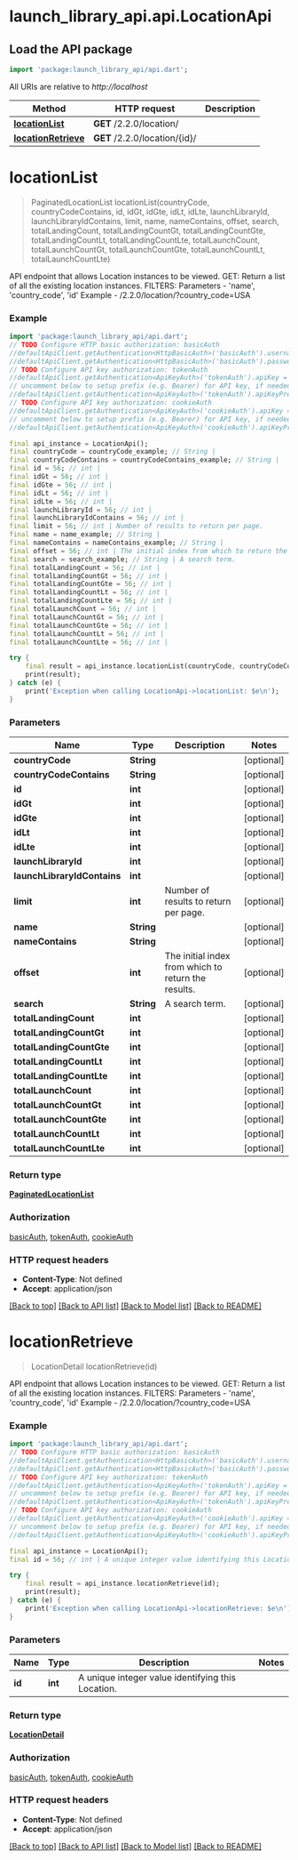 # launch_library_api.api.LocationApi

## Load the API package
```dart
import 'package:launch_library_api/api.dart';
```

All URIs are relative to *http://localhost*

Method | HTTP request | Description
------------- | ------------- | -------------
[**locationList**](LocationApi.md#locationlist) | **GET** /2.2.0/location/ | 
[**locationRetrieve**](LocationApi.md#locationretrieve) | **GET** /2.2.0/location/{id}/ | 


# **locationList**
> PaginatedLocationList locationList(countryCode, countryCodeContains, id, idGt, idGte, idLt, idLte, launchLibraryId, launchLibraryIdContains, limit, name, nameContains, offset, search, totalLandingCount, totalLandingCountGt, totalLandingCountGte, totalLandingCountLt, totalLandingCountLte, totalLaunchCount, totalLaunchCountGt, totalLaunchCountGte, totalLaunchCountLt, totalLaunchCountLte)



API endpoint that allows Location instances to be viewed.  GET: Return a list of all the existing location instances.  FILTERS: Parameters - 'name', 'country_code', 'id' Example - /2.2.0/location/?country_code=USA

### Example
```dart
import 'package:launch_library_api/api.dart';
// TODO Configure HTTP basic authorization: basicAuth
//defaultApiClient.getAuthentication<HttpBasicAuth>('basicAuth').username = 'YOUR_USERNAME'
//defaultApiClient.getAuthentication<HttpBasicAuth>('basicAuth').password = 'YOUR_PASSWORD';
// TODO Configure API key authorization: tokenAuth
//defaultApiClient.getAuthentication<ApiKeyAuth>('tokenAuth').apiKey = 'YOUR_API_KEY';
// uncomment below to setup prefix (e.g. Bearer) for API key, if needed
//defaultApiClient.getAuthentication<ApiKeyAuth>('tokenAuth').apiKeyPrefix = 'Bearer';
// TODO Configure API key authorization: cookieAuth
//defaultApiClient.getAuthentication<ApiKeyAuth>('cookieAuth').apiKey = 'YOUR_API_KEY';
// uncomment below to setup prefix (e.g. Bearer) for API key, if needed
//defaultApiClient.getAuthentication<ApiKeyAuth>('cookieAuth').apiKeyPrefix = 'Bearer';

final api_instance = LocationApi();
final countryCode = countryCode_example; // String | 
final countryCodeContains = countryCodeContains_example; // String | 
final id = 56; // int | 
final idGt = 56; // int | 
final idGte = 56; // int | 
final idLt = 56; // int | 
final idLte = 56; // int | 
final launchLibraryId = 56; // int | 
final launchLibraryIdContains = 56; // int | 
final limit = 56; // int | Number of results to return per page.
final name = name_example; // String | 
final nameContains = nameContains_example; // String | 
final offset = 56; // int | The initial index from which to return the results.
final search = search_example; // String | A search term.
final totalLandingCount = 56; // int | 
final totalLandingCountGt = 56; // int | 
final totalLandingCountGte = 56; // int | 
final totalLandingCountLt = 56; // int | 
final totalLandingCountLte = 56; // int | 
final totalLaunchCount = 56; // int | 
final totalLaunchCountGt = 56; // int | 
final totalLaunchCountGte = 56; // int | 
final totalLaunchCountLt = 56; // int | 
final totalLaunchCountLte = 56; // int | 

try {
    final result = api_instance.locationList(countryCode, countryCodeContains, id, idGt, idGte, idLt, idLte, launchLibraryId, launchLibraryIdContains, limit, name, nameContains, offset, search, totalLandingCount, totalLandingCountGt, totalLandingCountGte, totalLandingCountLt, totalLandingCountLte, totalLaunchCount, totalLaunchCountGt, totalLaunchCountGte, totalLaunchCountLt, totalLaunchCountLte);
    print(result);
} catch (e) {
    print('Exception when calling LocationApi->locationList: $e\n');
}
```

### Parameters

Name | Type | Description  | Notes
------------- | ------------- | ------------- | -------------
 **countryCode** | **String**|  | [optional] 
 **countryCodeContains** | **String**|  | [optional] 
 **id** | **int**|  | [optional] 
 **idGt** | **int**|  | [optional] 
 **idGte** | **int**|  | [optional] 
 **idLt** | **int**|  | [optional] 
 **idLte** | **int**|  | [optional] 
 **launchLibraryId** | **int**|  | [optional] 
 **launchLibraryIdContains** | **int**|  | [optional] 
 **limit** | **int**| Number of results to return per page. | [optional] 
 **name** | **String**|  | [optional] 
 **nameContains** | **String**|  | [optional] 
 **offset** | **int**| The initial index from which to return the results. | [optional] 
 **search** | **String**| A search term. | [optional] 
 **totalLandingCount** | **int**|  | [optional] 
 **totalLandingCountGt** | **int**|  | [optional] 
 **totalLandingCountGte** | **int**|  | [optional] 
 **totalLandingCountLt** | **int**|  | [optional] 
 **totalLandingCountLte** | **int**|  | [optional] 
 **totalLaunchCount** | **int**|  | [optional] 
 **totalLaunchCountGt** | **int**|  | [optional] 
 **totalLaunchCountGte** | **int**|  | [optional] 
 **totalLaunchCountLt** | **int**|  | [optional] 
 **totalLaunchCountLte** | **int**|  | [optional] 

### Return type

[**PaginatedLocationList**](PaginatedLocationList.md)

### Authorization

[basicAuth](../README.md#basicAuth), [tokenAuth](../README.md#tokenAuth), [cookieAuth](../README.md#cookieAuth)

### HTTP request headers

 - **Content-Type**: Not defined
 - **Accept**: application/json

[[Back to top]](#) [[Back to API list]](../README.md#documentation-for-api-endpoints) [[Back to Model list]](../README.md#documentation-for-models) [[Back to README]](../README.md)

# **locationRetrieve**
> LocationDetail locationRetrieve(id)



API endpoint that allows Location instances to be viewed.  GET: Return a list of all the existing location instances.  FILTERS: Parameters - 'name', 'country_code', 'id' Example - /2.2.0/location/?country_code=USA

### Example
```dart
import 'package:launch_library_api/api.dart';
// TODO Configure HTTP basic authorization: basicAuth
//defaultApiClient.getAuthentication<HttpBasicAuth>('basicAuth').username = 'YOUR_USERNAME'
//defaultApiClient.getAuthentication<HttpBasicAuth>('basicAuth').password = 'YOUR_PASSWORD';
// TODO Configure API key authorization: tokenAuth
//defaultApiClient.getAuthentication<ApiKeyAuth>('tokenAuth').apiKey = 'YOUR_API_KEY';
// uncomment below to setup prefix (e.g. Bearer) for API key, if needed
//defaultApiClient.getAuthentication<ApiKeyAuth>('tokenAuth').apiKeyPrefix = 'Bearer';
// TODO Configure API key authorization: cookieAuth
//defaultApiClient.getAuthentication<ApiKeyAuth>('cookieAuth').apiKey = 'YOUR_API_KEY';
// uncomment below to setup prefix (e.g. Bearer) for API key, if needed
//defaultApiClient.getAuthentication<ApiKeyAuth>('cookieAuth').apiKeyPrefix = 'Bearer';

final api_instance = LocationApi();
final id = 56; // int | A unique integer value identifying this Location.

try {
    final result = api_instance.locationRetrieve(id);
    print(result);
} catch (e) {
    print('Exception when calling LocationApi->locationRetrieve: $e\n');
}
```

### Parameters

Name | Type | Description  | Notes
------------- | ------------- | ------------- | -------------
 **id** | **int**| A unique integer value identifying this Location. | 

### Return type

[**LocationDetail**](LocationDetail.md)

### Authorization

[basicAuth](../README.md#basicAuth), [tokenAuth](../README.md#tokenAuth), [cookieAuth](../README.md#cookieAuth)

### HTTP request headers

 - **Content-Type**: Not defined
 - **Accept**: application/json

[[Back to top]](#) [[Back to API list]](../README.md#documentation-for-api-endpoints) [[Back to Model list]](../README.md#documentation-for-models) [[Back to README]](../README.md)


